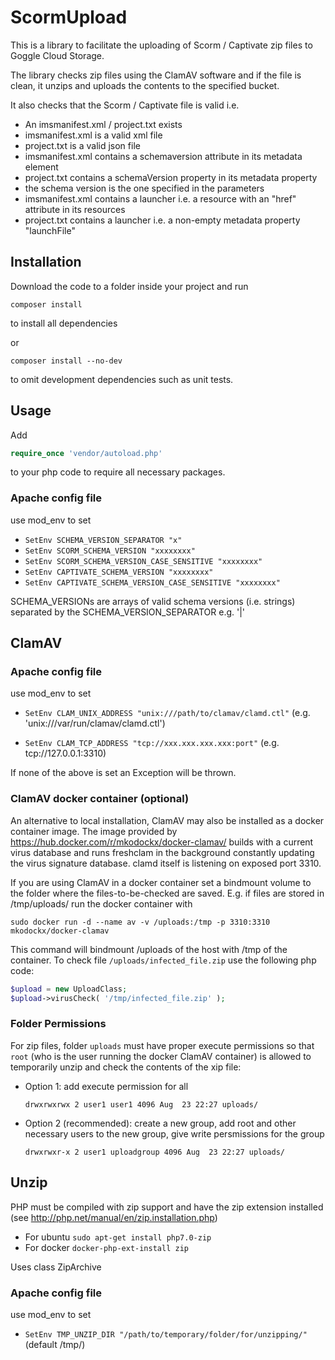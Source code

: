 # ScormUpload

This is a library to facilitate the uploading of Scorm / Captivate zip files to Goggle Cloud Storage.

The library checks zip files using the ClamAV software and if the file is clean, it unzips and uploads the contents to the specified bucket.

It also checks that the Scorm / Captivate file is valid i.e.
  * An imsmanifest.xml / project.txt exists
  * imsmanifest.xml is a valid xml file
  * project.txt is a valid json file
  * imsmanifest.xml contains a schemaversion attribute in its metadata element
  * project.txt contains a schemaVersion property in its metadata property
  * the schema version is the one specified in the parameters
  * imsmanifest.xml contains a launcher i.e. a resource with an "href" attribute in its resources
  * project.txt contains a launcher i.e. a non-empty metadata property "launchFile"

## Installation

Download the code to a folder inside your project and run 

```
composer install
```
to install all dependencies

or

```
composer install --no-dev
```

to omit development dependencies such as unit tests.

## Usage
Add

```php
require_once 'vendor/autoload.php'
```
to your php code to require all necessary packages.

### Apache config file

use mod_env to set

  * `SetEnv SCHEMA_VERSION_SEPARATOR "x"`
  * `SetEnv SCORM_SCHEMA_VERSION "xxxxxxxx"`
  * `SetEnv SCORM_SCHEMA_VERSION_CASE_SENSITIVE "xxxxxxxx"`
  * `SetEnv CAPTIVATE_SCHEMA_VERSION "xxxxxxxx"`
  * `SetEnv CAPTIVATE_SCHEMA_VERSION_CASE_SENSITIVE "xxxxxxxx"`

SCHEMA_VERSIONs are arrays of valid schema versions (i.e. strings) separated by the SCHEMA_VERSION_SEPARATOR e.g. '|'

## ClamAV

### Apache config file

use mod_env to set

  * `SetEnv CLAM_UNIX_ADDRESS "unix:///path/to/clamav/clamd.ctl"` (e.g. 'unix:///var/run/clamav/clamd.ctl')  

  * `SetEnv CLAM_TCP_ADDRESS "tcp://xxx.xxx.xxx.xxx:port"` (e.g. tcp://127.0.0.1:3310)

If none of the above is set an Exception will be thrown.

### ClamAV docker container (optional)

An alternative to local installation, ClamAV may also be installed as a docker container image. The image provided by https://hub.docker.com/r/mkodockx/docker-clamav/ builds with a current virus database and
runs freshclam in the background constantly updating the virus signature database. clamd itself
is listening on exposed port 3310.

If you are using ClamAV in a docker container set a bindmount volume to the folder where the files-to-be-checked are saved. E.g. if files are stored in /tmp/uploads/ run the docker container with 
    
    sudo docker run -d --name av -v /uploads:/tmp -p 3310:3310 mkodockx/docker-clamav

This command will bindmount /uploads of the host with /tmp of the container. To check file `/uploads/infected_file.zip` use the following php code:

```php
$upload = new UploadClass;
$upload->virusCheck( '/tmp/infected_file.zip' );

```
### Folder Permissions
For zip files, folder `uploads` must have proper execute permissions so that `root` (who is the user running the docker ClamAV container) is allowed to temporarily unzip and check the contents of the xip file:

  * Option 1: add execute permission for all

    ```
    drwxrwxrwx 2 user1 user1 4096 Aug  23 22:27 uploads/
    ```  

  * Option 2 (recommended): create a new group, add root and other necessary users to the new group, give write persmissions for the group

    ```
    drwxrwxr-x 2 user1 uploadgroup 4096 Aug  23 22:27 uploads/
    ```

## Unzip

PHP must be compiled with zip support and have the zip extension installed (see http://php.net/manual/en/zip.installation.php)

  * For ubuntu `sudo apt-get install php7.0-zip`
  * For docker `docker-php-ext-install zip`


Uses class ZipArchive

### Apache config file

use mod_env to set

  * `SetEnv TMP_UNZIP_DIR "/path/to/temporary/folder/for/unzipping/"` (default /tmp/)  

